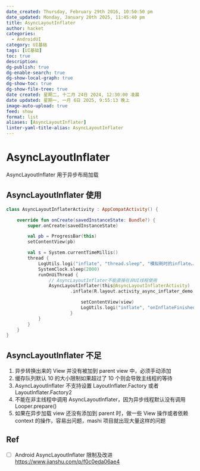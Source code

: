 ```yaml
---
date_created: Thursday, February 29th 2016, 10:50:50 pm
date_updated: Monday, January 20th 2025, 11:45:40 pm
title: AsyncLayoutInflater
author: hacket
categories:
  - AndroidUI
category: UI基础
tags: [UI基础]
toc: true
description: 
dg-publish: true
dg-enable-search: true
dg-show-local-graph: true
dg-show-toc: true
dg-show-file-tree: true
date created: 星期二, 十二月 24日 2024, 12:30:00 凌晨
date updated: 星期一, 一月 6日 2025, 9:55:13 晚上
image-auto-upload: true
feed: show
format: list
aliases: [AsyncLayoutInflater]
linter-yaml-title-alias: AsyncLayoutInflater
---
```


# AsyncLayoutInflater

AsyncLayoutInflater 用于异步布局加载

## AsyncLayoutInflater 使用

```kotlin
class AsyncLayoutInflaterActivity : AppCompatActivity() {

    override fun onCreate(savedInstanceState: Bundle?) {
        super.onCreate(savedInstanceState)

        val pb = ProgressBar(this)
        setContentView(pb)

        val s = System.currentTimeMillis()
        thread {
            LogUtils.logi("inflate", "thread.sleep", "模拟耗时的inflate。。。")
            SystemClock.sleep(2000)
            runOnUiThread {
                // AsyncLayoutInflater不能直接在非UI线程使用
                AsyncLayoutInflater(this@AsyncLayoutInflaterActivity)
                        .inflate(R.layout.activity_async_inflater_demo, null) { view, resid, parent ->

                            setContentView(view)
                            LogUtils.logi("inflate", "onInflateFinished", "耗时${System.currentTimeMillis() - s}ms")
                        }
            }
        }
    }
}
```

## AsyncLayoutInflater 不足

1. 异步转换出来的 View 并没有被加到 parent view 中，必须手动添加
2. 缓存队列默认 10 的大小限制如果超过了 10 个则会导致主线程的等待
3. AsyncLayoutInflater 不支持设置 LayoutInflater.Factory 或者 LayoutInflater.Factory2
4. 不能在非主线程中调用 AsyncLayoutInflater，因为异步线程默认没有调用 Looper.prepare()
5. 如果在异步加载 view 还没有添加到 parent 时，做一些 View 操作或者依赖 context 的操作，容易出问题，mashi 项目就出现大量这样的问题

## Ref

- [ ] Android AsyncLayoutInflater 限制及改进<https://www.jianshu.com/p/f0c0eda06ae4>
